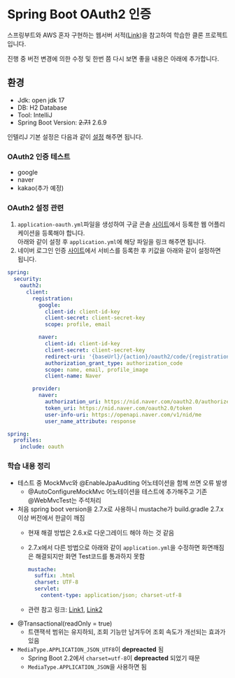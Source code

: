 # Spring Boot OAuth2 인증

스프링부트와 AWS 혼자 구현하는 웹서버 서적([Link](http://www.yes24.com/Product/Goods/83849117))을 참고하여 학습한 클론 프로젝트입니다.

진행 중 버전 변경에 의한 수정 및 한번 쯤 다시 보면 좋을 내용은 아래에 추가합니다.


## 환경

- Jdk: open jdk 17
- DB: H2 Database
- Tool: IntelliJ
- Spring Boot Version: ~~2.7.1~~ 2.6.9

인텔리J 기본 설정은 다음과 같이 [설정](https://haservi.github.io/posts/spring/spring-intellij-start-setting/) 해주면 됩니다.

### OAuth2 인증 테스트

- google
- naver
- kakao(추가 예정)

### OAuth2 설정 관련

1. `application-oauth.yml`파일을 생성하여 구글 콘솔 [사이트](https://console.cloud.google.com/)에서 등록한 웹 어플리케이션을 등록해야 합니다.  
아래와 같이 설정 후 `application.yml`에 해당 파일을 링크 해주면 됩니다.
2. 네이버 로그인 인증 [사이트](https://developers.naver.com/apps)에서 서비스를 등록한 후 키값을 아래와 같이 설정하면 됩니다.

```yaml
spring:
  security:
    oauth2:
      client:
        registration:
          google:
            client-id: client-id-key
            client-secret: client-secret-key
            scope: profile, email

          naver:
            client-id: client-id-key
            client-secret: client-secret-key
            redirect-uri: '{baseUrl}/{action}/oauth2/code/{registrationId}'
            authorization_grant_type: authorization_code
            scope: name, email, profile_image
            client-name: Naver

        provider:
          naver:
            authorization_uri: https://nid.naver.com/oauth2.0/authorize
            token_uri: https://nid.naver.com/oauth2.0/token
            user-info-uri: https://openapi.naver.com/v1/nid/me
            user_name_attribute: response
```

```yaml
spring:
  profiles:
    include: oauth
```

### 학습 내용 정리

- 테스트 중 MockMvc와 @EnableJpaAuditing 어노테이션을 함께 쓰면 오류 발생
  - @AutoConfigureMockMvc 어노테이션을 테스트에 추가해주고 기존 @WebMvcTest는 주석처리
- 처음 spring boot version을 2.7.x로 사용하니 mustache가 build.gradle 2.7.x이상 버전에서 한글이 깨짐
  - 현재 해결 방법은 2.6.x로 다운그레이드 해야 하는 것 같음
  - 2.7.x에서 다른 방법으로 아래와 같이 `application.yml`을 수정하면 화면깨짐은 해결되지만 화면 Test코드를 통과하지 못함

    ```yaml
    mustache:
      suffix: .html
      charset: UTF-8
      servlet:
        content-type: application/json; charset-utf-8
    ```

  - 관련 참고 링크: [Link1](https://www.inflearn.com/questions/545116), [Link2](https://velog.io/@jihye/mustache%EC%97%90%EC%84%9C-%ED%95%9C%EA%B8%80%EC%9D%B4-%EA%B9%A8%EC%A7%84%EB%8B%A4-%EB%9A%AB%EB%9A%8F) 
- @Transactional(readOnly = true)
  - 트랜잭셕 범위는 유지하되, 조회 기능만 남겨두어 조회 속도가 개선되는 효과가 있음
- `MediaType.APPLICATION_JSON_UTF8`이 **depreacted** 됨
  - Spring Boot 2.2에서 `charset=utf-8`이 **depreacted** 되었기 때문
  - `MediaType.APPLICATION_JSON`을 사용하면 됨